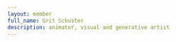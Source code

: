 ```yaml
---
layout: member
full_name: Grit Schuster
description: animator, visual and generative artist
---
```

